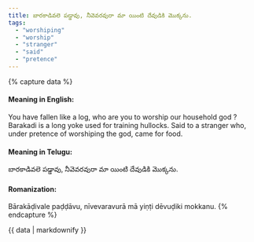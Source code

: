 ```yaml
---
title: బారకాడివలె పడ్డావు, నీవెవరవురా మా యింటి దేవుడికి మొక్కను.
tags:
  - "worshiping"
  - "worship"
  - "stranger"
  - "said"
  - "pretence"
---
```


{% capture data %}
#### Meaning in English:
You have fallen like a log, who are you to worship our household god ?
Barakadi is a long yoke used for training hullocks.
Said to a stranger who, under pretence of worshiping the god, came for food.

#### Meaning in Telugu:
బారకాడివలె పడ్డావు, నీవెవరవురా మా యింటి దేవుడికి మొక్కను.

#### Romanization:
Bārakāḍivale paḍḍāvu, nīvevaravurā mā yiṇṭi dēvuḍiki mokkanu.
{% endcapture %}

{{ data | markdownify }}

